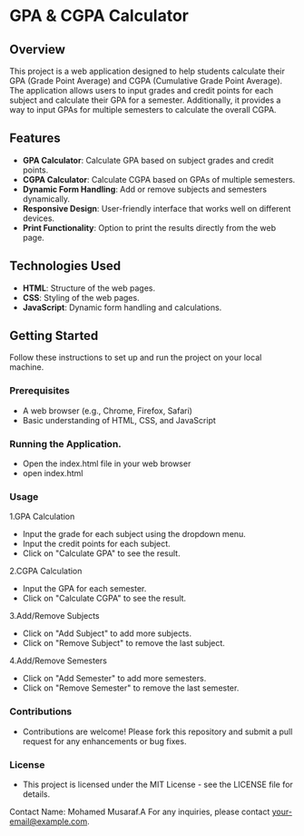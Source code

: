 # GPA & CGPA Calculator

## Overview
This project is a web application designed to help students calculate their GPA (Grade Point Average) and CGPA (Cumulative Grade Point Average). The application allows users to input grades and credit points for each subject and calculate their GPA for a semester. Additionally, it provides a way to input GPAs for multiple semesters to calculate the overall CGPA.

## Features
- **GPA Calculator**: Calculate GPA based on subject grades and credit points.
- **CGPA Calculator**: Calculate CGPA based on GPAs of multiple semesters.
- **Dynamic Form Handling**: Add or remove subjects and semesters dynamically.
- **Responsive Design**: User-friendly interface that works well on different devices.
- **Print Functionality**: Option to print the results directly from the web page.

## Technologies Used
- **HTML**: Structure of the web pages.
- **CSS**: Styling of the web pages.
- **JavaScript**: Dynamic form handling and calculations.

## Getting Started
Follow these instructions to set up and run the project on your local machine.

### Prerequisites
- A web browser (e.g., Chrome, Firefox, Safari)
- Basic understanding of HTML, CSS, and JavaScript

### Running the Application.
- Open the index.html file in your web browser
- open index.html

### Usage
1.GPA Calculation
 - Input the grade for each subject using the dropdown menu.
 - Input the credit points for each subject.
 - Click on "Calculate GPA" to see the result.
   
2.CGPA Calculation
 - Input the GPA for each semester.
 - Click on "Calculate CGPA" to see the result.
   
3.Add/Remove Subjects
 - Click on "Add Subject" to add more subjects.
 - Click on "Remove Subject" to remove the last subject.

4.Add/Remove Semesters

 - Click on "Add Semester" to add more semesters.
 - Click on "Remove Semester" to remove the last semester.

### Contributions
 - Contributions are welcome! Please fork this repository and submit a pull request for any enhancements or bug fixes.

### License
 - This project is licensed under the MIT License - see the LICENSE file for details.

Contact
Name: Mohamed Musaraf.A
For any inquiries, please contact [your-email@example.com](mohamedmusaraf05@gmail.com).
